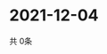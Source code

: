 # 2021-12-04
  共 0条

  <!-- BEGIN -->
  <!-- 最后更新时间Sat Dec 04 2021 02:23:31 GMT+0000 (Coordinated Universal Time) -->
  
  <!-- END -->
  
  